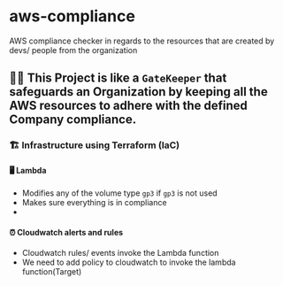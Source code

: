 # aws-compliance
AWS compliance checker in regards to the resources that are created by devs/ people from the organization

## 🥷🏻 This Project is like a `GateKeeper` that safeguards an Organization by keeping all the **AWS resources** to adhere with the defined Company compliance.

### 🏗️ Infrastructure using Terraform (IaC)

#### 🖥️ Lambda
- Modifies any of the volume type `gp3` if `gp3` is not used
- Makes sure everything is in compliance
-

#### ⏰ Cloudwatch alerts and rules
- Cloudwatch rules/ events invoke the Lambda function
- We need to add policy to cloudwatch to invoke the lambda function(Target)

